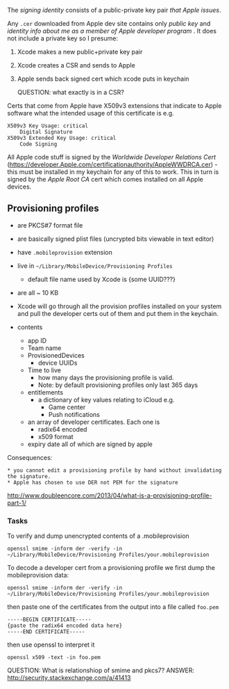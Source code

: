 
The _signing identity_ consists of a public-private key pair _that Apple issues_.

Any `.cer` downloaded from Apple dev site contains only _public key_ and
_identity info about me as a member of Apple developer program_ . It does not
include a private key so I presume:

1. Xcode makes a new public+private key pair
2. Xcode creates a CSR and sends to Apple
3. Apple sends back signed cert which xcode puts in keychain

    QUESTION: what exactly is in a CSR?

Certs that come from Apple have X509v3 extensions that indicate to Apple
software what the intended usage of this certificate is e.g.

    X509v3 Key Usage: critical
        Digital Signature
    X509v3 Extended Key Usage: critical
        Code Signing

All Apple code stuff is signed by the _Worldwide Developer Relations Cert_
(https://developer.Apple.com/certificationauthority/AppleWWDRCA.cer) - this
must be installed in my keychain for any of this to work. This in turn is
signed by the _Apple Root CA_ cert which comes installed on all Apple devices.


## Provisioning profiles

* are PKCS#7 format file
* are basically signed plist files (uncrypted bits viewable in text editor)
* have `.mobileprovision` extension
* live in `~/Library/MobileDevice/Provisioning Profiles`
    * default file name used by Xcode is {some UUID???}
* are all ~ 10 KB
* Xcode will go through all the provision profiles installed on your system and
  pull the developer certs out of them and put them in the keychain.

* contents
    * app ID
    * Team name
    * ProvisionedDevices
        * device UUIDs
    * Time to live
        * how many days the provisioning profile is valid.
        * Note: by default provisioning profiles only last 365 days
    * entitlements
        * a dictionary of key values relating to iCloud e.g.
            * Game center
            * Push notifications
    * an array of developer certificates. Each one is
        * radix64 encoded
        * x509 format
    * expiry date
  all of which are signed by apple

Consequences:

    * you cannot edit a provisioning profile by hand without invalidating the signature.
    * Apple has chosen to use DER not PEM for the signature

http://www.doubleencore.com/2013/04/what-is-a-provisioning-profile-part-1/

### Tasks

To verify and dump unencrypted contents of a .mobileprovision

```
openssl smime -inform der -verify -in ~/Library/MobileDevice/Provisioning Profiles/your.mobileprovision
```

To decode a developer cert from a provisioning profile we first dump the
mobileprovision data:

```
openssl smime -inform der -verify -in ~/Library/MobileDevice/Provisioning Profiles/your.mobileprovision
```

then paste one of the certificates from the output into a file called `foo.pem`

```
-----BEGIN CERTIFICATE-----
{paste the radix64 encoded data here}
-----END CERTIFICATE-----
```

then use openssl to interpret it

```
openssl x509 -text -in foo.pem
```

QUESTION: What is relationshiop of smime and pkcs7?
ANSWER: http://security.stackexchange.com/a/41413
